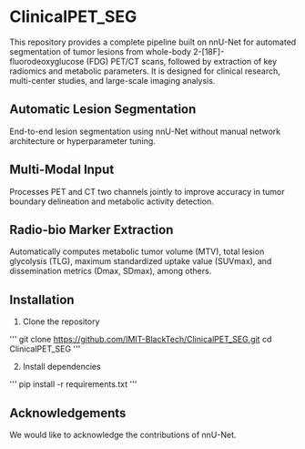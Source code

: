 # ClinicalPET_SEG
This repository provides a complete pipeline built on nnU-Net for automated segmentation of tumor lesions from whole-body 2-[18F]-fluorodeoxyglucose (FDG) PET/CT scans, followed by extraction of key radiomics and metabolic parameters. It is designed for clinical research, multi-center studies, and large-scale imaging analysis.


## Automatic Lesion Segmentation
End-to-end lesion segmentation using nnU-Net without manual network architecture or hyperparameter tuning.

## Multi-Modal Input
Processes PET and CT two channels jointly to improve accuracy in tumor boundary delineation and metabolic activity detection.

## Radio-bio Marker Extraction
Automatically computes metabolic tumor volume (MTV), total lesion glycolysis (TLG), maximum standardized uptake value (SUVmax), and dissemination metrics (Dmax, SDmax), among others.

## Installation
1. Clone the repository

'''
  git clone https://github.com/IMIT-BlackTech/ClinicalPET_SEG.git
  cd ClinicalPET_SEG
''' 

2. Install dependencies

'''
  pip install -r requirements.txt
'''

## Acknowledgements
We would like to acknowledge the contributions of nnU-Net.
